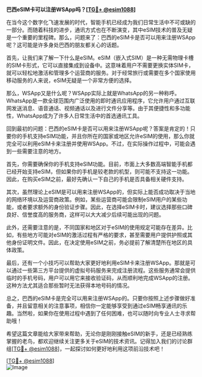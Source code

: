 **巴西eSIM卡可以注册WSApp吗？[[TG💪+ @esim1088](https://t.me/s/esim1088)]**

在当今这个数字化飞速发展的时代，智能手机已经成为我们日常生活中不可或缺的一部分。而随着科技的进步，通讯方式也在不断演变，其中eSIM技术的普及无疑是一个重要的里程碑。那么，问题来了：巴西的eSIM卡是否可以用来注册WSApp呢？这可能是许多身处巴西的朋友都关心的话题。

首先，让我们来了解一下什么是eSIM。eSIM（嵌入式SIM）是一种无需物理卡槽的SIM卡形式，它可以直接集成到设备中。这意味着用户不需要更换实体SIM卡，就可以轻松地激活和管理多个运营商的服务。对于经常旅行或需要在多个国家使用移动服务的人来说，eSIM无疑是一个非常方便的选择。

那么，WSApp又是什么呢？WSApp实际上就是WhatsApp的另一种称呼。WhatsApp是一款全球范围内广泛使用的即时通讯应用程序，它允许用户通过互联网发送消息、语音通话、视频通话以及进行文件分享等。由于其便捷性和多功能性，WhatsApp成为了许多人日常生活中的首选通讯工具。

回到最初的问题：巴西的eSIM卡是否可以用来注册WSApp呢？答案是肯定的！只要你的手机支持eSIM功能，并且你所在的国家或地区允许eSIM的使用，那么你就完全可以利用eSIM卡来注册并使用WSApp。不过，在实际操作过程中，可能会遇到一些需要注意的地方。

首先，你需要确保你的手机支持eSIM功能。目前，市面上大多数高端智能手机都已经开始支持eSIM，但如果你的手机是较老款的机型，则可能不支持这一功能。因此，在购买eSIM之前，最好先确认一下自己的手机是否具备相关硬件支持。

其次，虽然理论上eSIM是可以用来注册WSApp的，但实际上能否成功取决于当地的网络环境以及运营商政策。例如，某些运营商可能会限制eSIM用户的某些功能，或者要求额外的身份验证步骤。因此，在选择eSIM卡时，建议选择那些口碑良好、信誉度高的服务商，这样可以大大减少后续可能出现的问题。

此外，还需要注意的是，不同国家和地区对于eSIM的使用规定可能存在差异。比如，有些地方可能对eSIM的激活过程有严格的要求，甚至需要用户提供护照或其他身份证明文件。因此，在决定使用eSIM之前，务必提前了解清楚所在地区的具体政策。

最后，还有一个小技巧可以帮助大家更好地利用eSIM卡来注册WSApp。那就是可以通过一些第三方平台提供的虚拟号码服务来完成注册流程。这些服务通常会提供临时的手机号码，用户可以用它来接收验证码，从而顺利地完成WSApp的注册。这种方法尤其适合那些暂时无法获得本地号码的情况。

总之，巴西的eSIM卡是完全可以用来注册WSApp的。只要你按照上述步骤做好准备，并且留意相关的注意事项，相信你一定能够享受到通过eSIM畅享通讯的乐趣。当然啦，如果你在使用过程中遇到了任何困难，也可以随时向专业人士寻求帮助哦！

希望这篇文章能给大家带来帮助，无论你是刚刚接触eSIM的新手，还是已经熟练掌握的老鸟，都欢迎继续关注更多关于eSIM的技术资讯。记得加入我们的讨论群组[[TG💪+ @esim1088](https://t.me/s/esim1088)]，一起探讨如何更好地利用这项前沿技术吧！

[[TG💪+ @esim1088](https://t.me/s/esim1088)]  
![Image](https://i.postimg.cc/4NQfJmqS/Snipaste-2025-05-13-00-14-12.png)
